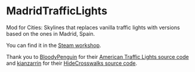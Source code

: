 # MadridTrafficLights
Mod for Cities: Skylines that replaces vanilla traffic lights with versions based on the ones in Madrid, Spain.

You can find it in the [Steam workshop](https://steamcommunity.com/sharedfiles/filedetails/?id=2274749251).

Thank you to [BloodyPenguin](https://github.com/bloodypenguin) for their [American Traffic Lights source code](https://github.com/bloodypenguin/Skylines-AmericanTrafficLights) and [kianzarrin](https://github.com/kianzarrin) for their [HideCrosswalks source code](https://github.com/CitiesSkylinesMods/HideCrosswalks).
